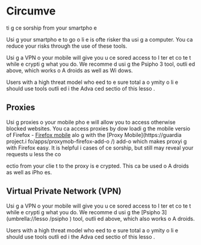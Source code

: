 [Title]: # (Обрезание цензуры с вашего смартфона)
[Order]: # (9)

# Circumve
ti
g ce
sorship from your smartpho
e

Usi
g your smartpho
e to go o
li
e is ofte
 risker tha
 usi
g a computer. You ca
 reduce your risks through the use of these tools.

Usi
g a VPN o
 your mobile will give you u
ce
sored access to I
ter
et co
te
t while e
crypti
g what you do.  We recomme
d usi
g the Psipho
3 tool, outli
ed above, which works o
 A
droids as well as Wi
dows.

Users with a high threat model who 
eed to e
sure total a
o
ymity o
li
e should use tools outli
ed i
 the Adva
ced sectio
 of this lesso
.

## Proxies

Usi
g proxies o
 your mobile pho
e will allow you to access otherwise blocked websites. You ca
 access proxies by dow
loadi
g the mobile versio
 of Firefox - [Firefox mobile](http://f-droid.org/repository/browse/?fdid=org.mozilla.firefox) alo
g with the [Proxy Mobile](https://guardia
project.i
fo/apps/proxymob-firefox-add-o
/) add-o
 which makes proxyi
g with Firefox easy. It is helpful i
 cases of ce
sorship, but still may reveal your requests u
less the co

ectio
 from your clie
t to the proxy is e
crypted. This ca
 be used o
 A
droids as well as iPho
es.

## Virtual Private Network (VPN)

Usi
g a VPN o
 your mobile will give you u
ce
sored access to I
ter
et co
te
t while e
crypti
g what you do.  We recomme
d usi
g the [Psipho
3](umbrella://lesso
/psipho
) tool, outli
ed above, which also works o
 A
droids. 

Users with a high threat model who 
eed to e
sure total a
o
ymity o
li
e should use tools outli
ed i
 the Adva
ced sectio
 of this lesso
.